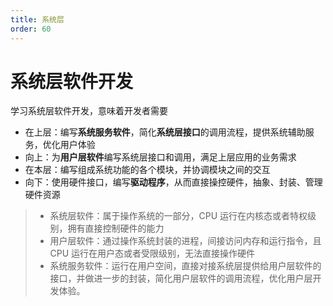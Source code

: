 ```yaml
---
title: 系统层
order: 60
---
```


# 系统层软件开发
学习系统层软件开发，意味着开发者需要
+ 在上层：编写**系统服务软件**，简化**系统层接口**的调用流程，提供系统辅助服务，优化用户体验
+ 向上：为**用户层软件**编写系统层接口和调用，满足上层应用的业务需求
+ 在本层：编写组成系统功能的各个模块，并协调模块之间的交互
+ 向下：使用硬件接口，编写**驱动程序**，从而直接操控硬件，抽象、封装、管理硬件资源

> + 系统层软件：属于操作系统的一部分，CPU 运行在内核态或者特权级别，拥有直接控制硬件的能力
> + 用户层软件：通过操作系统封装的进程，间接访问内存和运行指令，且 CPU 运行在用户态或者受限级别，无法直接操作硬件
> + 系统服务软件：运行在用户空间，直接对接系统层提供给用户层软件的接口，并做进一步的封装，简化用户层软件的调用流程，优化用户层开发体验。